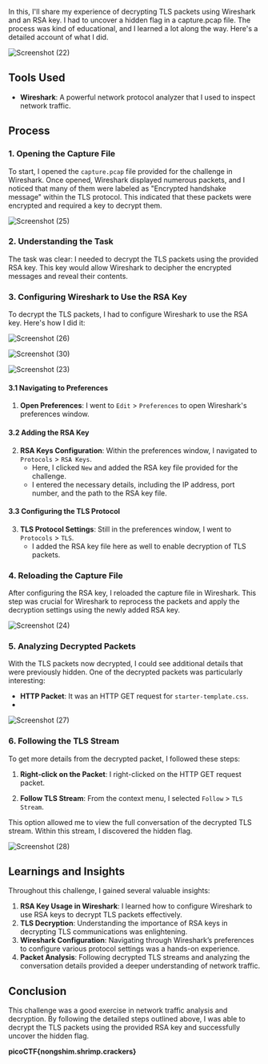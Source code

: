 In this, I'll share my experience of decrypting TLS packets using Wireshark and an RSA key. I had to uncover a hidden flag in a capture.pcap file. The process was kind of educational, and I learned a lot along the way. Here's a detailed account of what I did.

![Screenshot (22)](https://github.com/user-attachments/assets/08ef6ba1-bcf3-4350-993d-c772c625f5d3)


## Tools Used

- **Wireshark**: A powerful network protocol analyzer that I used to inspect network traffic.

## Process

### 1. Opening the Capture File

To start, I opened the `capture.pcap` file provided for the challenge in Wireshark. Once opened, Wireshark displayed numerous packets, and I noticed that many of them were labeled as "Encrypted handshake message" within the TLS protocol. This indicated that these packets were encrypted and required a key to decrypt them.

![Screenshot (25)](https://github.com/user-attachments/assets/bd27f102-2389-4ec7-a806-afcb84d63828)


### 2. Understanding the Task

The task was clear: I needed to decrypt the TLS packets using the provided RSA key. This key would allow Wireshark to decipher the encrypted messages and reveal their contents.

### 3. Configuring Wireshark to Use the RSA Key

To decrypt the TLS packets, I had to configure Wireshark to use the RSA key. Here's how I did it:

![Screenshot (26)](https://github.com/user-attachments/assets/fbb361e5-d2c9-48e5-8a4b-4694542b24e7)


![Screenshot (30)](https://github.com/user-attachments/assets/2aa0b4ac-b674-41db-85d9-aae0ddfaef28)


![Screenshot (23)](https://github.com/user-attachments/assets/04c3811e-ecf1-46d9-9b90-f1c3674a84c1)


#### 3.1 Navigating to Preferences

1. **Open Preferences**: I went to `Edit` > `Preferences` to open Wireshark's preferences window.
   
#### 3.2 Adding the RSA Key

2. **RSA Keys Configuration**: Within the preferences window, I navigated to `Protocols` > `RSA Keys`.
   - Here, I clicked `New` and added the RSA key file provided for the challenge.
   - I entered the necessary details, including the IP address, port number, and the path to the RSA key file.

#### 3.3 Configuring the TLS Protocol

3. **TLS Protocol Settings**: Still in the preferences window, I went to `Protocols` > `TLS`.
   - I added the RSA key file here as well to enable decryption of TLS packets.

### 4. Reloading the Capture File

After configuring the RSA key, I reloaded the capture file in Wireshark. This step was crucial for Wireshark to reprocess the packets and apply the decryption settings using the newly added RSA key.

![Screenshot (24)](https://github.com/user-attachments/assets/65255682-d9d9-481e-b758-0c04c7f1cdf7)


### 5. Analyzing Decrypted Packets

With the TLS packets now decrypted, I could see additional details that were previously hidden. One of the decrypted packets was particularly interesting:

- **HTTP Packet**: It was an HTTP GET request for `starter-template.css`.
- 
![Screenshot (27)](https://github.com/user-attachments/assets/6c6e4e2c-8fd8-44c8-9983-55096b2b3c7d)

### 6. Following the TLS Stream

To get more details from the decrypted packet, I followed these steps:

1. **Right-click on the Packet**: I right-clicked on the HTTP GET request packet.
   
2. **Follow TLS Stream**: From the context menu, I selected `Follow` > `TLS Stream`.

This option allowed me to view the full conversation of the decrypted TLS stream. Within this stream, I discovered the hidden flag.

![Screenshot (28)](https://github.com/user-attachments/assets/7da90cb0-5822-492c-b5d2-f430a6867690)


## Learnings and Insights

Throughout this challenge, I gained several valuable insights:

1. **RSA Key Usage in Wireshark**: I learned how to configure Wireshark to use RSA keys to decrypt TLS packets effectively.
2. **TLS Decryption**: Understanding the importance of RSA keys in decrypting TLS communications was enlightening.
3. **Wireshark Configuration**: Navigating through Wireshark’s preferences to configure various protocol settings was a hands-on experience.
4. **Packet Analysis**: Following decrypted TLS streams and analyzing the conversation details provided a deeper understanding of network traffic.

## Conclusion

This challenge was a good exercise in network traffic analysis and decryption. By following the detailed steps outlined above, I was able to decrypt the TLS packets using the provided RSA key and successfully uncover the hidden flag.

**picoCTF{nongshim.shrimp.crackers}**
